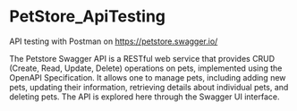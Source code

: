 # PetStore_ApiTesting
API testing with Postman on https://petstore.swagger.io/

The Petstore Swagger API is a RESTful web service that provides CRUD (Create, Read, Update, Delete) operations on pets, implemented using the OpenAPI Specification. 
It allows one to manage pets, including adding new pets, updating their information, retrieving details about individual pets, and deleting pets. 
The API is explored here through the Swagger UI interface.
